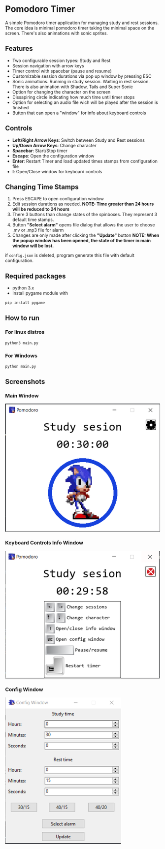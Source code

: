# Pomodoro Timer

A simple Pomodoro timer application for managing study and rest sessions.
The core idea is minimal pomodoro timer taking the minimal space on the screen.
There's also animations with sonic sprites.

## Features

- Two configurable session types: Study and Rest
- Session navigation with arrow keys 
- Timer control with spacebar (pause and resume)
- Customizable session durations via pop up window by pressing ESC
- Sonic animations. Running in study session. Waiting in rest session. There is also animation with Shadow, Tails and Super Sonic
- Option for changing the character on the screen
- Dissapiring circle indicating how much time until timer stops
- Option for selecting an audio file wich will be played after the session is finished
- Button that can open a "window" for info about keyboard controls

## Controls

- **Left/Right Arrow Keys**: Switch between Study and Rest sessions
- **Up/Down Arrow Keys**: Change character
- **Spacebar**: Start/Stop timer
- **Escape**: Open the configuration window
- **Enter**: Restart Timer and load updated times stamps from configuration file
- **I**: Open/Close window for keyboard controls

## Changing Time Stamps

1. Press ESCAPE to open configuration window
2. Edit session durations as needed. **NOTE: Time greater than 24 hours will be reduced to 24 hours**
3. There 3 buttons than change states of the spinboxes. They represent 3 default time stamps.
4. Button **"Select alarm"** opens file dialog that allows the user to choose .mv or .mp3 file for alarm
5. Changes are only made after clicking the **"Update"** button
**NOTE: When the popup window has been opened, the state of the timer in main window will be lost.**

if ```config.json``` is deleted, program generate this file with default configuration.

## Required packages

- python 3.x
- Install pygame module with
```bash
pip install pygame
```

## How to run
### For linux distros
```bash
python3 main.py
```

### For Windows
```bash
python main.py
```

## Screenshots
### Main Window
![main](./readme_pics/main_screen_repo.PNG)
### Keyboard Controls Info Window
![info](./readme_pics/info_screen_repo.PNG)
### Config Window
![config](./readme_pics/config_window_repo.PNG)
